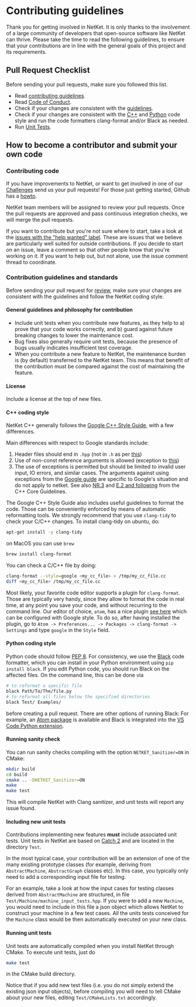 # Contributing guidelines

Thank you for getting involved in NetKet. It is only thanks to the involvement of
a large community of developers that open-source software like NetKet can thrive.
Please take the time to read the following guidelines, to ensure that your contributions
are in line with the general goals of this project and its requirements.  

## Pull Request Checklist

Before sending your pull requests, make sure you followed this list.

- Read [contributing guidelines](CONTRIBUTING.md).
- Read [Code of Conduct](CODE_OF_CONDUCT.md).
- Check if your changes are consistent with the [guidelines](CONTRIBUTING.md#general-guidelines-and-philosophy-for-contribution).
- Check if your changes are consistent with the [C++](CONTRIBUTING.md#c-coding-style) and [Python](CONTRIBUTING.md#python-coding-style) code style and run the code formatters clang-format and/or Black as needed.
- Run [Unit Tests](CONTRIBUTING.md#running-unit-tests).

## How to become a contributor and submit your own code

### Contributing code

If you have improvements to NetKet, or want to get involved in one of our [Challenges](https://www.netket.org/challenges/home/) send us your pull requests! For those
just getting started, Github has a [howto](https://help.github.com/articles/using-pull-requests/).

NetKet team members will be assigned to review your pull requests. Once the pull requests are approved and pass continuous integration checks, we will merge the pull requests.

If you want to contribute but you're not sure where to start, take a look at the
[issues with the "help wanted" label](https://github.com/netket/netket/labels/help%20wanted).
These are issues that we believe are particularly well suited for outside
contributions. If you
decide to start on an issue, leave a comment so that other people know that
you're working on it. If you want to help out, but not alone, use the issue
comment thread to coordinate.

### Contribution guidelines and standards

Before sending your pull request for
[review](https://github.com/netket/netket/pulls),
make sure your changes are consistent with the guidelines and follow the
NetKet coding style.

#### General guidelines and philosophy for contribution

* Include unit tests when you contribute new features, as they help to
  a) prove that your code works correctly, and b) guard against future breaking
  changes to lower the maintenance cost.
* Bug fixes also generally require unit tests, because the presence of bugs
  usually indicates insufficient test coverage.
* When you contribute a new feature to NetKet, the maintenance burden is (by
  default) transferred to the NetKet team. This means that benefit of the
  contribution must be compared against the cost of maintaining the feature.

#### License

Include a license at the top of new files.

#### C++ coding style

NetKet C++ generally follows the
[Google C++ Style Guide](https://google.github.io/styleguide/cppguide.html),
with a few differences.

Main differences with respect to Google standards include:

1. Header files should end in `.hpp` (not in `.h` as per [this](https://google.github.io/styleguide/cppguide.html#Self_contained_Headers))
2. Use of non-const reference arguments is allowed (exception to [this](https://google.github.io/styleguide/cppguide.html#Reference_Arguments))
3. The use of exceptions is permitted but should be limited to invalid
  user input, IO errors, and similar cases. The arguments against using
  exceptions from the [Google guide](https://google.github.io/styleguide/cppguide.html#Exceptions)
  are specific to Google's situation and do not apply to netket.
  See also [NR.3](https://github.com/isocpp/CppCoreGuidelines/blob/master/CppCoreGuidelines.md#nr3-dont-dont-use-exceptions)
  and [E.2 and following](https://github.com/isocpp/CppCoreGuidelines/blob/master/CppCoreGuidelines.md#e2-throw-an-exception-to-signal-that-a-function-cant-perform-its-assigned-task)
  from the C++ Core Guidelines.

The Google C++ Style Guide also includes useful guidelines to format the code.
Those can be conveniently enforced by means of automatic reformatting tools.
We strongly recommend that you use `clang-tidy` to check your C/C++ changes.
To install clang-tidy on ubuntu, do:

```bash
apt-get install -y clang-tidy
```

on MacOS you can use `brew`

```bash
brew install clang-format
```

You can check a C/C++ file by doing:


```bash
clang-format --style=google <my_cc_file> > /tmp/my_cc_file.cc
diff <my_cc_file> /tmp/my_cc_file.cc
```

Most likely, your favorite code editor supports a plugin for `clang-format`.
Those are typically very handy, since they allow to format the code in real time,
at any point you save your code, and without recurring to the command line.
Our editor of choice, `atom`, has a nice plugin [see here](https://atom.io/packages/clang-format)
which can be configured with Google style.
To do so, after having installed the plugin, go to
`Atom -> Preferences... -> Packages -> clang-format -> Settings` and type `google` in the `Style` field.

#### Python coding style

Python code should follow [PEP 8](https://www.python.org/dev/peps/pep-0008/).
For consistency, we use the [Black](https://github.com/python/black) code formatter, which you can install in your Python environment using `pip install black`.
If you edit Python code, you should run Black on the affected files.
On the command line, this can be done via
```bash
# to reformat a specific file
black Path/To/The/file.py
# to reformat all files below the specified directories
black Test/ Examples/
```
before creating a pull request.
There are other options of running Black: For example, an [Atom package](https://atom.io/packages/python-black) is available and Black is integrated into the [VS Code Python extension](https://code.visualstudio.com/docs/python/editing#_formatting).

#### Running sanity check

You can run sanity checks compiling with the option `NETKET_Sanitizer=ON` in CMake:
```bash
mkdir build
cd build
cmake .. -DNETKET_Sanitizer=ON
make
make test
```

This will compile NetKet with Clang sanitizer, and unit tests will report any issue found.


#### Including new unit tests

Contributions implementing new features **must** include associated unit tests.
Unit tests in NetKet are based on [Catch 2](https://github.com/catchorg/Catch2) and are located in the directory `Test`.

In the most typical case, your contribution will be an extension of one of the many existing prototype classes (for example, deriving from `AbstractMachine`, `AbstractGraph` classes etc). In this case, you typically only need to add
a corresponding input file for testing.

For an example, take a look at how the input cases for testing classes derived from `AbstractMachine` are structured, in file `Test/Machine/machine_input_tests.hpp`. If you were to add a new `Machine`, you would need to include in this file a json object which allows NetKet to construct your machine in a few test cases. All the units tests conceived for the `Machine` class would be then automatically executed on your new class.

#### Running unit tests
Unit tests are automatically compiled when you
install NetKet through CMake. To execute unit tests, just do

```bash
make test
```
in the CMake build directory.  

Notice that if you add new test files (i.e. you do not simply extend the existing json input objects), before compiling you will need to tell CMake about your new files, editing `Test/CMakeLists.txt` accordingly.
